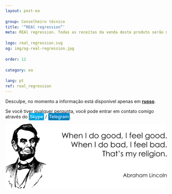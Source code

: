 ```yaml
---
layout: post-ea

group: Сonselheiro técnico
title: '“REAl regression”'
meta: REAl regression. Todas as receitas da venda deste produto serão utilizadas para o desenvolvimento do projeto e para a caridade.

logo: real_regression.svg
og: img/og-real-regression.jpg

order: 12

category: ea

lang: pt
ref: real_regression
---
```


Desculpe, no momento a informação está disponível apenas em **<a href="https://lincolnvirus.com/projects/ru/forex/real_regression.html" target="_blank">russo</a>**.

Se você tiver qualquer pergunta, você pode entrar em contato comigo através do <a href="skype:chutkoy89?call" target="_blank"><span style="background-color:#00aff0; color:white; padding:3px; border-radius: 3px">Skype</span></a> / <a href="https://t.me/chutkoy" target="_blank"><span style="background-color:#0088cc; color:white; padding:3px; border-radius: 3px">Telegram</span></a>. 

<a data-fancybox="gallery" href="/img/programming/Lincoln.png"><img src="/img/programming/Lincoln.png" alt=""></a>
